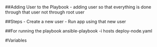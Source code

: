 ##Adding User to the Playbook 
    - adding user so that everything is done through that user not through root user 
    
##Steps
    - Create a new user 
    - Run app using that new user 

##For running the playbook 
    ansible-playbook -i hosts deploy-node.yaml




#Variables
